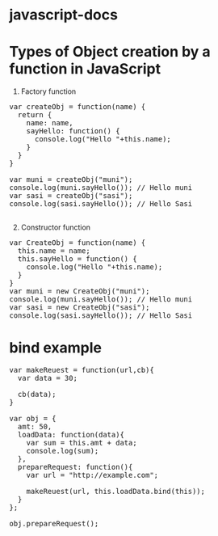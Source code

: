 # javascript-docs

# Types of Object creation by a function in JavaScript

1. Factory function

<pre>
var createObj = function(name) {
  return {
    name: name,
    sayHello: function() {
      console.log("Hello "+this.name);
    }
  }
}

var muni = createObj("muni");
console.log(muni.sayHello()); // Hello muni
var sasi = createObj("sasi");
console.log(sasi.sayHello()); // Hello Sasi

</pre>

2. Constructor function

<pre>
var CreateObj = function(name) {
  this.name = name;
  this.sayHello = function() {
    console.log("Hello "+this.name);
  }
}
var muni = new CreateObj("muni");
console.log(muni.sayHello()); // Hello muni
var sasi = new CreateObj("sasi");
console.log(sasi.sayHello()); // Hello Sasi
</pre>


# bind example

<pre>
var makeReuest = function(url,cb){
  var data = 30;
  
  cb(data);
}

var obj = {
  amt: 50,
  loadData: function(data){
    var sum = this.amt + data;
    console.log(sum);
  },
  prepareRequest: function(){
    var url = "http://example.com";
    
    makeReuest(url, this.loadData.bind(this));
  }
};

obj.prepareRequest();
</pre>
